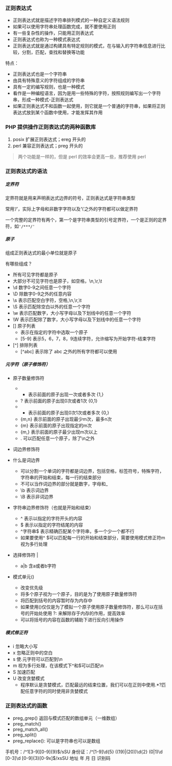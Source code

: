 ### 正则表达式

- 正则表达式就是描述字符串排列模式的一种自定义语法规则
- 如果可以使用字符串处理函数完成，就不要使用正则
- 有一些复杂性的操作，只能用正则表达式
- 正则表达式也称为一种模式表达式
- 正则表达式就是通过构建具有特定规则的模式，在与输入的字符串信息进行比较，分割，匹配，查找和替换等功能

特点：

- 正则表达式也是一个字符串
- 由具有特殊意义的字符组成的字符串
- 具有一定的编写规则，也是一种模式
- 看作是一种编程语言，因为是用一些特殊的字符，按照规则编写出一个字符串，形成一种模式-正则表达式
- 如果正则表达式不和函数一起使用，则它就是一个普通的字符串，如果将正则表达式放到某个函数中使用，才能发挥其作用

### PHP 提供操作正则表达式的两种函数库

1. posix 扩展正则表达式；ereg 开头的
2. perl 兼容正则表达式；preg 开头的

> 两个功能是一样的，但是 perl 的效率会更高一些，推荐使用 perl

### 正则表达式的语法

##### 定界符

定界符就是用来声明表达式边界的符号，正则表达式是字符串类型

常用‘/’，实际上字母和非数字字符以及‘\’之外的字符都可以做定界符

一个完整的定界符有两个，第一个是字符串类型的引号定界符，一个是正则的定界符，如`'/***/'`

##### 原子

组成正则表达式的最小单位就是原子

有哪些组成？

- 所有可见字符都是原子
- 大部分不可见字符也是原子，如空格，\n,\r,\t
- \d 数字0-9之间任意一个字符
- \D 除数字0-9之外的任意内容
- \s 表示匹配空白字符，空格,\n,\r,\t
- \S 表示匹配除空白以外的任意一个字符
- \w 表示匹配数字，大小写字母以及下划线中的任意一个字符
- \W 表示匹配除了数字，大小写字母以及下划线中的任意一个字符
- [] 原子列表
    - 表示在指定的字符中选取一个原子
    - [5-9] 表示5，6，7，8，9连续字符，允许缩写为开始字符-结束字符
- [^] 排除列表
    - [^abc] 表示除了 abc 之外的所有字符都可以使用

##### 元字符（原子修饰符）

- 原子数量修饰符
    - + 表示前面的原子出现一次或者多次 {1,}
    - ? 表示前面的原子出现0次或者1次 {0,1}
    - * 表示前面的原子出现0次1次或者多次 {0,}
    - {m,n} 表示前面的原子出现最少m次，最多n次
    - {m} 表示前面的原子出现指定的m次
    - {m,} 表示前面的原子最少出现m次以上
    - . 可以匹配任意一个原子，除了\n之外

- 词边界修饰符
- 什么是词边界
    - 可以分割一个单词的字符都是词边界，包括空格，标签符号，特殊字符，字符串的开始和结束，每一行的结束部分
    - 不可以当作词边界的部分就是数字，字母和_
    - \b 表示词边界
    - \B 表示非词边界

- 字符串边界修饰符（也就是开始和结束）
    - ^ 表示以指定的字符开头的内容
    - $ 表示以指定的字符结尾的内容
    - ^字符串$ 表示精确匹配某个字符串，多一个少一个都不行
    - 如果要使用^ $可以匹配每一行的开始和结束部分，需要使用模式修正符m视为多行处理

- 选择修饰符 |
    - a|b  含a或者b字符

- 模式单元()
    - 改变优先级
    - 将多个原子视为一个原子，目的是为了使用原子数量修饰符
    - 将匹配到括号的内容暂时存为内存中
    - 如果使用()仅仅是为了模拟一个原子使用原子数量修饰符，那么可以在括号的开始处使用 ?: 来解除存于内存的作用，提高效率
    - 可以将括号的内容在函数的辅助下进行反向引用操作

##### 模式修正符

- i 忽略大小写
- x 忽略正则中的空白
- s 使.元字符可以匹配到\n
- m 视为多行处理，在该模式下^和$可以匹配\n
- S 加速匹配
- U 改变贪婪模式
    - 程序默认是贪婪模式，匹配最远的结束位置，我们可以在正则中使用.*?匹配任意字符的同时使用非贪婪模式

### 正则表达式的函数

- preg_grep() 返回与模式匹配的数组单元（一维数组）
- preg_match()
- preg_match_all()
- preg_split()
- preg_replace(): 可以是字符串也可以是数组


手机号：/^1[3-9][0-9]{9}$/sSU
身份证：/^[1-9]\d{5} ((19)|(20))\d{2} (0|1)\d [0-3]\d [0-9]{3}[0-9x]$/xsSU
            地址          年            月       日       识别码